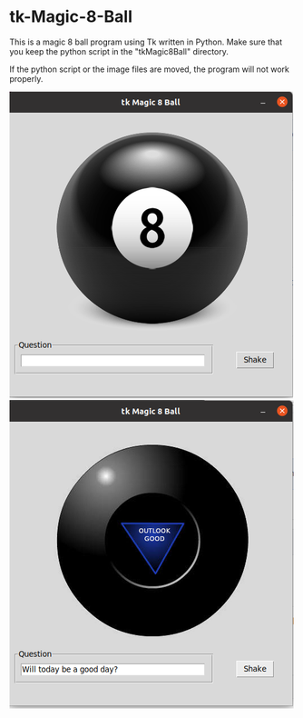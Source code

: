 # tk-Magic-8-Ball

This is a magic 8 ball program using Tk written in Python. 
Make sure that you keep the python script in the "tkMagic8Ball" directory. 

If the python script or the image files are moved, the program will not work properly. 

![Screenshot 0](https://raw.githubusercontent.com/thecomputerguru/tk-Magic-8-Ball/master/tkMagic8Ball/Screenshots/screenshot0.png)
![Screenshot 1](https://raw.githubusercontent.com/thecomputerguru/tk-Magic-8-Ball/master/tkMagic8Ball/Screenshots/screenshot1.png)
